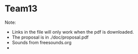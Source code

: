 # Team13
Note: 
- Links in the file will only work when the pdf is downloaded.
- The proposal is in ./doc/proposal.pdf
- Sounds from freesounds.org
- 